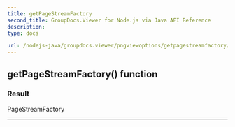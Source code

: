 ```yaml
---
title: getPageStreamFactory
second_title: GroupDocs.Viewer for Node.js via Java API Reference
description: 
type: docs

url: /nodejs-java/groupdocs.viewer/pngviewoptions/getpagestreamfactory/
---
```


## getPageStreamFactory()  function


### Result
PageStreamFactory


---


